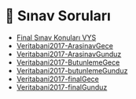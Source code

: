 # 📃 Sınav Soruları

<!--Index-->

- [Final Sınav Konuları VYS](./Final%20S%C4%B1nav%20Konular%C4%B1%20VYS.pdf)
- [Veritabani2017-ArasinavGece](./Veritabani2017-ArasinavGece.pdf)
- [Veritabani2017-ArasinavGunduz](./Veritabani2017-ArasinavGunduz.pdf)
- [Veritabani2017-ButunlemeGece](./Veritabani2017-ButunlemeGece.pdf)
- [Veritabani2017-butunlemeGunduz](./Veritabani2017-butunlemeGunduz.pdf)
- [Veritabani2017-finalGece](./Veritabani2017-finalGece.pdf)
- [Veritabani2017-finalGunduz](./Veritabani2017-finalGunduz.pdf)

<!--Index-->
